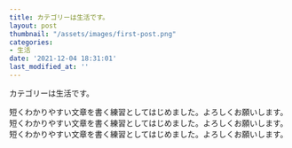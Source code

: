 ```yaml
---
title: カテゴリーは生活です。
layout: post
thumbnail: "/assets/images/first-post.png"
categories:
- 生活
date: '2021-12-04 18:31:01'
last_modified_at: ''
---
```


カテゴリーは生活です。
<!--more-->
短くわかりやすい文章を書く練習としてはじめました。よろしくお願いします。
短くわかりやすい文章を書く練習としてはじめました。よろしくお願いします。
短くわかりやすい文章を書く練習としてはじめました。よろしくお願いします。
